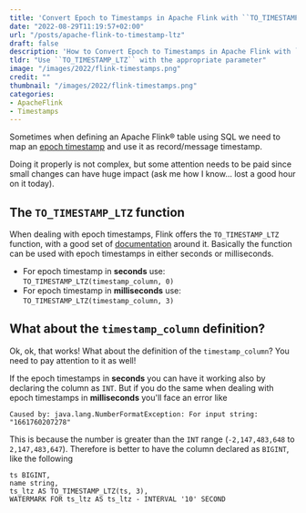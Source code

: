 ```yaml
---
title: 'Convert Epoch to Timestamps in Apache Flink with ``TO_TIMESTAMP_LTZ``'
date: "2022-08-29T11:19:57+02:00"
url: "/posts/apache-flink-to-timestamp-ltz"
draft: false
description: 'How to Convert Epoch to Timestamps in Apache Flink with ``TO_TIMESTAMP_LTZ``'
tldr: "Use ``TO_TIMESTAMP_LTZ`` with the appropriate parameter"
image: "/images/2022/flink-timestamps.png"
credit: ""
thumbnail: "/images/2022/flink-timestamps.png"
categories:
- ApacheFlink
- Timestamps
---
```


Sometimes when defining an Apache Flink® table using SQL we need to map an [epoch timestamp](https://en.wikipedia.org/wiki/Unix_time) and use it as record/message timestamp. 

<!--more-->

Doing it properly is not complex, but some attention needs to be paid since small changes can have huge impact (ask me how I know... lost a good hour on it today).

## The ``TO_TIMESTAMP_LTZ`` function

When dealing with epoch timestamps, Flink offers the ``TO_TIMESTAMP_LTZ`` function, with a good set of [documentation](https://nightlies.apache.org/flink/flink-docs-master/docs/dev/table/timezone/) around it. Basically the function can be used with epoch timestamps in either seconds or milliseconds.

* For epoch timestamp in **seconds** use: ``TO_TIMESTAMP_LTZ(timestamp_column, 0)``
* For epoch timestamp in **milliseconds** use: ``TO_TIMESTAMP_LTZ(timestamp_column, 3)``

## What about the ``timestamp_column`` definition?

Ok, ok, that works! What about the definition of the ``timestamp_column``? You need to pay attention to it as well!

If the epoch timestamps in **seconds** you can have it working also by declaring the column as `INT`.
But if you do the same when dealing with epoch timestamps in **milliseconds** you'll face an error like 

```
Caused by: java.lang.NumberFormatException: For input string: "1661760207278"
```

This is because the number is greater than the `INT` range (`-2,147,483,648` to `2,147,483,647`). Therefore is better to have the column declared as `BIGINT`, like the following 

```
ts BIGINT,
name string,
ts_ltz AS TO_TIMESTAMP_LTZ(ts, 3),
WATERMARK FOR ts_ltz AS ts_ltz - INTERVAL '10' SECOND
```


